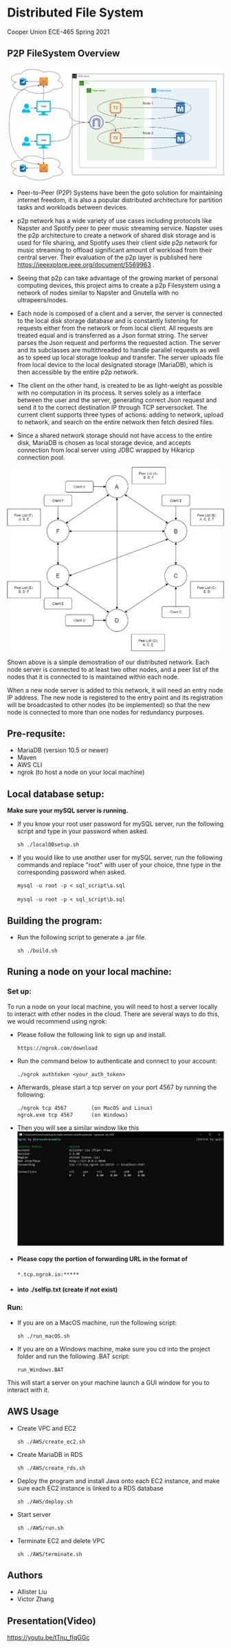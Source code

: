 # Distributed File System
Cooper Union ECE-465 Spring 2021

## P2P FileSystem Overview

![alt text](https://github.com/Victoooooor/ECE-465-Cloud-Computing/blob/frontend/architecture.png?raw=true)

- Peer-to-Peer (P2P) Systems have been the goto solution for maintaining internet freedom, it is also a popular distributed architecture for partition tasks and workloads between devices.

- p2p network has a wide variety of use cases including protocols like Napster and Spotify peer to peer music streaming service. Napster uses the p2p architecture to create a network of shared disk storage and is used for file sharing, and Spotify uses their client side p2p network for music streaming to offload significant amount of workload from their central server. Their evaluation of the p2p layer is published here https://ieeexplore.ieee.org/document/5569963 .

- Seeing that p2p can take advantage of the growing market of personal computing devices, this project aims to create a p2p Filesystem using a network of nodes similar to Napster and Gnutella with no ultrapeers/nodes.

- Each node is composed of a client and a server, the server is connected to the local disk storage database and is constantly listening for requests either from the network or from local client. All requests are treated equal and is transferred as a Json format string. The server parses the Json request and performs the requested action. The server and its subclasses are multithreaded to handle parallel requests as well as to speed up local storage lookup and transfer. The server uploads file from local device to the local designated storage (MariaDB), which is then accessible by the entire p2p network.

- The client on the other hand, is created to be as light-weight as possible with no computation in its process. It serves solely as a interface between the user and the server, generating correct Json request and send it to the correct destination IP through TCP serversocket. The current client supports three types of actions: adding to network, upload to network, and search on the entire network then fetch desired files.

- Since a shared network storage should not have access to the entire disk, MariaDB is chosen as local storage device, and accepts connection from local server using JDBC wrapped by Hikaricp connection pool.

![alt text](https://github.com/Victoooooor/ECE-465-Cloud-Computing/blob/main/ECE465_MVP4.png?raw=true)

   Shown above is a simple demostration of our distributed network. Each node server is connected to at least two other nodes, and a peer list of the nodes that it is connected to is maintained within each node.

   When a new node server is added to this network, it will need an entry node IP address. The new node is registered to the entry point and its registration will be broadcasted to other nodes (to be implemented) so that the new node is connected to more than one nodes for redundancy purposes.

## Pre-requsite:

  - MariaDB (version 10.5 or newer)
  - Maven
  - AWS CLI
  - ngrok (to host a node on your local machine)

## Local database setup:

  **Make sure your mySQL server is running.**

  - If you know your root user password for mySQL server, run the following script and type in your password when asked.

        sh ./localDBsetup.sh

  - If you would like to use another user for mySQL server, run the following commands and replace "root" with user of your choice, thne type in the corresponding password when asked.

        mysql -u root -p < sql_script\a.sql

        mysql -u root -p < sql_script\b.sql

## Building the program:

  - Run the following script to generate a .jar file.

        sh ./build.sh

## Runing a node on your local machine:

### Set up:

  To run a node on your local machine, you will need to host a server locally to interact with other nodes in the cloud. There are several ways to do this, we would recommend using ngrok:

  - Please follow the following link to sign up and install.

        https://ngrok.com/download

  - Run the command below to authenticate and connect to your account:

        ./ngrok authtoken <your_auth_token>

  - Afterwards, please start a tcp server on your port 4567 by running the following:

        ./ngrok tcp 4567        (on MacOS and Linux)
        ngrok.exe tcp 4567      (on Windows)

  - Then you will see a similar window like this![alt text](https://github.com/Victoooooor/ECE-465-Cloud-Computing/blob/frontend/ngrok.png?raw=true)


  - #### **Please copy the portion of forwarding URL in the format of**

        *.tcp.ngrok.io:*****

  - #### **into ./selfip.txt (create if not exist)**


### Run:

  - If you are on a MacOS machine, run the following script:

        sh ./run_macOS.sh

  - If you are on a Windows machine, make sure you cd into the project folder and run the following .BAT script:

        run_Windows.BAT

  This will start a server on your machine launch a GUI window for you to interact with it.

## AWS Usage

- Create VPC and EC2

      sh ./AWS/create_ec2.sh

- Create MariaDB in RDS

      sh ./AWS/create_rds.sh

- Deploy the program and install Java onto each EC2 instance, and make sure each EC2 instance is linked to a RDS database

      sh ./AWS/deploy.sh

- Start server

      sh ./AWS/run.sh

- Terminate EC2 and delete VPC

      sh ./AWS/terminate.sh




## Authors

- Allister Liu
- Victor Zhang

## Presentation(Video)

https://youtu.be/tTnu_fIqGGc
